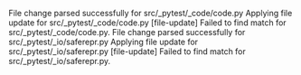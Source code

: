 File change parsed successfully for src/_pytest/_code/code.py
Applying file update for src/_pytest/_code/code.py
[file-update] Failed to find match for src/_pytest/_code/code.py.
File change parsed successfully for src/_pytest/_io/saferepr.py
Applying file update for src/_pytest/_io/saferepr.py
[file-update] Failed to find match for src/_pytest/_io/saferepr.py.
